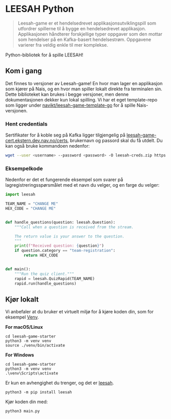 # LEESAH Python

> Leesah-game er et hendelsedrevet applikasjonsutviklingspill som utfordrer spillerne til å bygge en hendelsedrevet applikasjon. 
> Applikasjonen håndterer forskjellige typer oppgaver som den mottar som hendelser på en Kafka-basert hendelsestrøm. 
> Oppgavene varierer fra veldig enkle til mer komplekse.

Python-bibliotek for å spille LEESAH!

## Kom i gang

Det finnes to versjoner av Leesah-game!
En hvor man lager en applikasjon som kjører på Nais, og en hvor man spiller lokalt direkte fra terminalen sin.
Dette biblioteket kan brukes i begge versjoner, men denne dokumentasjonen dekker kun lokal spilling.
Vi har et eget template-repo som ligger under [navikt/leesah-game-template-go](https://github.com/navikt/leesah-game-template-go) for å spille Nais-versjonen.

### Hent credentials

Sertifikater for å koble seg på Kafka ligger tilgjengelig på [leesah-game-cert.ekstern.dev.nav.no/certs](https://leesah-game-cert.ekstern.dev.nav.no/certs), brukernavn og passord skal du få utdelt.
Du kan også bruke kommandoen nedenfor:

```bash
wget --user <username> --password <password> -O leesah-creds.zip https://leesah-game-cert.ekstern.dev.nav.no/certs && unzip leesah-creds.zip 
```

### Eksempelkode

Nedenfor er det et fungerende eksempel som svarer på lagregistreringsspørsmålet med et navn du velger, og en farge du velger:

```python
import leesah

TEAM_NAME = "CHANGE ME"
HEX_CODE = "CHANGE ME"


def handle_questions(question: leesah.Question):
    """Call when a question is received from the stream.

    The return value is your answer to the question.
    """
    print(f"Received question: {question}")
    if question.category == "team-registration":
        return HEX_CODE


def main():
    """Run the quiz client."""
    rapid = leesah.QuizRapid(TEAM_NAME)
    rapid.run(handle_questions)
```

## Kjør lokalt

Vi anbefaler at du bruker et virtuelt miljø for å kjøre koden din, som for eksempel [Venv](https://packaging.python.org/en/latest/guides/installing-using-pip-and-virtual-environments/).

**For macOS/Linux**
```shell
cd leesah-game-starter
python3 -m venv venv
source ./venv/bin/activate
```

**For Windows**
```shell
cd leesah-game-starter
python3 -m venv venv
.\venv\Scripts\activate
```

Er kun en avhengighet du trenger, og det er [leesah](https://pypi.org/project/leesah/).

```shell
python3 -m pip install leesah
```

Kjør koden din med:

```shell
python3 main.py
```
